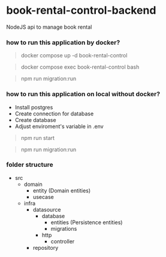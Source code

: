 # book-rental-control-backend

NodeJS api to manage book rental

### how to run this application by docker?

> docker compose up -d book-rental-control

> docker compose exec book-rental-control bash

> npm run migration:run

### how to run this application on local without docker?

- Install postgres
- Create connection for database
- Create database
- Adjust enviroment's variable in .env

> npm run start

> npm run migration:run

### folder structure

- src
    - domain
        - entity (Domain entities)
        - usecase
    - infra
        - datasource
            - database
                - entities (Persistence entities)
                - migrations
            - http
                - controller
        - repository
